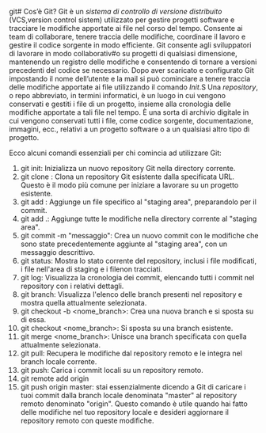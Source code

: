 git# Cos’è Git?
Git è un *sistema di controllo di versione distribuito* (VCS,version control sistem) utilizzato per gestire progetti software e tracciare le modifiche apportate ai file nel corso del tempo. Consente ai team di collaborare, tenere traccia delle modifiche, coordinare il lavoro e gestire il codice sorgente in modo efficiente. Git consente agli sviluppatori di lavorare in modo collaborativ#o su progetti di qualsiasi dimensione, mantenendo un registro delle modifiche e consentendo di tornare a versioni precedenti del codice se necessario.
Dopo aver scaricato e configurato Git impostando il nome dell’utente e la mail si può cominciare a tenere traccia delle modifiche apportate ai file utilizzando il comando *Init*.S
Una *repository*, o repo abbreviato, in termini informatici, è un luogo in cui vengono conservati e gestiti i file di un progetto, insieme alla cronologia delle modifiche apportate a tali file nel tempo. È una sorta di archivio digitale in cui vengono conservati tutti i file, come codice sorgente, documentazione, immagini, ecc., relativi a un progetto software o a un qualsiasi altro tipo di progetto.

Ecco alcuni comandi essenziali per chi comincia ad utilizzare Git:
1.	git init: Inizializza un nuovo repository Git nella directory corrente.
2.	git clone <URL>: Clona un repository Git esistente dalla specificata URL. Questo è il modo più comune per iniziare a lavorare su un progetto esistente.
3.	git add <file>: Aggiunge un file specifico al "staging area", preparandolo per il commit.
4.	git add .: Aggiunge tutte le modifiche nella directory corrente al "staging area".
5.	git commit -m "messaggio": Crea un nuovo commit con le modifiche che sono state precedentemente aggiunte al "staging area", con un messaggio descrittivo.
6.	git status: Mostra lo stato corrente del repository, inclusi i file modificati, i file nell'area di staging e i filenon tracciati.
7.	git log: Visualizza la cronologia dei commit, elencando tutti i commit nel repository con i relativi dettagli.
8.	git branch: Visualizza l'elenco delle branch presenti nel repository e mostra quella attualmente selezionata.
9.	git checkout -b <nome_branch>: Crea una nuova branch e si sposta su di essa.
10.	git checkout <nome_branch>: Si sposta su una branch esistente.
11.	git merge <nome_branch>: Unisce una branch specificata con quella attualmente selezionata.
12.	git pull: Recupera le modifiche dal repository remoto e le integra nel branch locale corrente.
13.	git push: Carica i commit locali su un repository remoto.
14. git remote add origin <URL di github>
15. git push origin master: stai essenzialmente dicendo a Git di caricare i tuoi commit dalla branch locale denominata "master" al repository remoto denominato "origin". Questo comando è utile quando hai fatto delle modifiche nel tuo repository locale e desideri aggiornare il repository remoto con queste modifiche.
